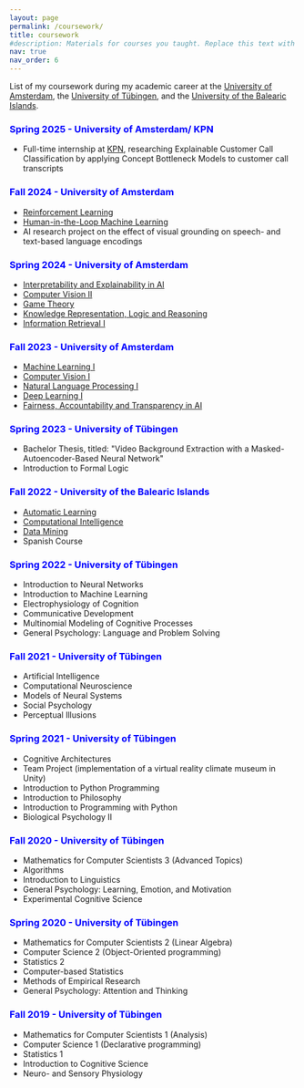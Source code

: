 ```yaml
---
layout: page
permalink: /coursework/
title: coursework
#description: Materials for courses you taught. Replace this text with your description.
nav: true
nav_order: 6
---
```


List of my coursework during my academic career at the [University of Amsterdam](https://www.uva.nl/en), the [University of Tübingen](https://uni-tuebingen.de/en/), and the [University of the Balearic Islands](https://www.uib.eu/).

### <span style="color:blue">Spring 2025 - University of Amsterdam/ KPN</span>
- Full-time internship at [KPN](https://www.kpn.com/), researching Explainable Customer Call Classification by applying Concept Bottleneck Models to customer call transcripts

### <span style="color:blue">Fall 2024 - University of Amsterdam</span>
- [Reinforcement Learning](https://coursecatalogue.uva.nl/xmlpages/page/2024-2025-en/search-course/course/119429)
- [Human-in-the-Loop Machine Learning](https://studiegids.uva.nl/xmlpages/page/2024-2025/zoek-vak/vak/119919)
- AI research project on the effect of visual grounding on speech- and text-based language encodings

### <span style="color:blue">Spring 2024 - University of Amsterdam</span>
- [Interpretability and Explainability in AI](https://coursecatalogue.uva.nl/xmlpages/page/2023-2024-en/search-course/course/110133)
- [Computer Vision II](https://coursecatalogue.uva.nl/xmlpages/page/2023-2024-en/search-course/course/109582)
- [Game Theory](https://coursecatalogue.uva.nl/xmlpages/page/2023-2024-en/search-course/course/109561)
- [Knowledge Representation, Logic and Reasoning](https://coursecatalogue.uva.nl/xmlpages/page/2023-2024-en/search-course/course/110069)
- [Information Retrieval I](https://coursecatalogue.uva.nl/xmlpages/page/2023-2024-en/search-course/course/109579)

### <span style="color:blue">Fall 2023 - University of Amsterdam</span>
- [Machine Learning I](https://coursecatalogue.uva.nl/xmlpages/page/2023-2024-en/search-course/course/109583)
- [Computer Vision I](https://coursecatalogue.uva.nl/xmlpages/page/2023-2024-en/search-course/course/109581)
- [Natural Language Processing I](https://coursecatalogue.uva.nl/xmlpages/page/2023-2024-en/search-course/course/109585)
- [Deep Learning I](https://coursecatalogue.uva.nl/xmlpages/page/2023-2024-en/search-course/course/110146)
- [Fairness, Accountability and Transparency in AI](https://coursecatalogue.uva.nl/xmlpages/page/2023-2024-en/search-course/course/109947)

### <span style="color:blue">Spring 2023 - University of Tübingen</span>
- Bachelor Thesis, titled: "Video Background Extraction with a Masked-Autoencoder-Based Neural Network"
- Introduction to Formal Logic

### <span style="color:blue">Fall 2022 - University of the Balearic Islands</span>
- [Automatic Learning](https://academic.uib.es/doa/consultaPublica/look%5bconpub%5dMostrarPubGuiaDocAs?entradaPublica=true&idiomaPais=en.GB&_anoAcademico=2022&_codAsignatura=11752)
- [Computational Intelligence](https://academic.uib.es/doa/consultaPublica/look%5bconpub%5dMostrarPubGuiaDocAs?entradaPublica=true&idiomaPais=en.GB&_anoAcademico=2022&_codAsignatura=11753)
- [Data Mining](https://academic.uib.es/doa/consultaPublica/look%5bconpub%5dMostrarPubGuiaDocAs?entradaPublica=true&idiomaPais=en.GB&_anoAcademico=2022&_codAsignatura=21746)
- Spanish Course

### <span style="color:blue">Spring 2022 - University of Tübingen</span>
- Introduction to Neural Networks
- Introduction to Machine Learning
- Electrophysiology of Cognition
- Communicative Development
- Multinomial Modeling of Cognitive Processes
- General Psychology: Language and Problem Solving

### <span style="color:blue">Fall 2021 - University of Tübingen</span>
- Artificial Intelligence
- Computational Neuroscience
- Models of Neural Systems
- Social Psychology
- Perceptual Illusions

### <span style="color:blue">Spring 2021 - University of Tübingen</span>
- Cognitive Architectures
- Team Project (implementation of a virtual reality climate museum in Unity)
- Introduction to Python Programming
- Introduction to Philosophy
- Introduction to Programming with Python
- Biological Psychology II

### <span style="color:blue">Fall 2020 - University of Tübingen</span>
- Mathematics for Computer Scientists 3 (Advanced Topics)
- Algorithms
- Introduction to Linguistics
- General Psychology: Learning, Emotion, and Motivation
- Experimental Cognitive Science

### <span style="color:blue">Spring 2020 - University of Tübingen</span>
- Mathematics for Computer Scientists 2 (Linear Algebra)
- Computer Science 2 (Object-Oriented programming)
- Statistics 2
- Computer-based Statistics
- Methods of Empirical Research
- General Psychology: Attention and Thinking

### <span style="color:blue">Fall 2019 - University of Tübingen</span>
- Mathematics for Computer Scientists 1 (Analysis)
- Computer Science 1 (Declarative programming)
- Statistics 1
- Introduction to Cognitive Science
- Neuro- and Sensory Physiology
